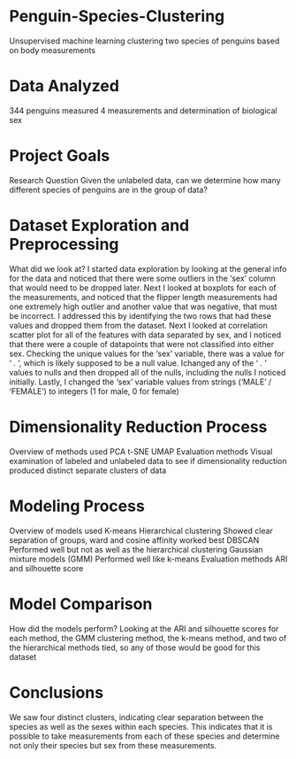 # Penguin-Species-Clustering
Unsupervised machine learning clustering two species of penguins based on body measurements

# Data Analyzed
344 penguins measured
4 measurements and determination of biological sex 

# Project Goals 
Research Question
Given the unlabeled data, can we determine how many different species of penguins are in the group of data?

# Dataset Exploration and Preprocessing
What did we look at?
I started data exploration by looking at the general info for the data and noticed that there were some outliers in the ‘sex’ column that would need to be dropped later. 
Next I looked at boxplots for each of the measurements, and noticed that the flipper length measurements had one extremely high outlier and another value that was negative, that must be incorrect. I addressed this by identifying the two rows that had these values and dropped them from the dataset. 
Next I looked at correlation scatter plot for all of the features with data separated by sex, and I noticed that there were a couple of datapoints that were not classified into either sex. Checking the unique values for the ‘sex’ variable, there was a value for ‘ . ‘, which is likely supposed to be a null value. Ichanged any of the ‘ . ‘ values to nulls and then dropped all of the nulls, including the nulls I noticed initially. 
Lastly, I changed the ‘sex’ variable values from strings (‘MALE’ / ‘FEMALE’) to integers (1 for male, 0 for female)


# Dimensionality Reduction Process
Overview of methods used
PCA
t-SNE
UMAP 
Evaluation methods
Visual examination of labeled and unlabeled data to see if dimensionality reduction produced distinct separate clusters of data

# Modeling Process
Overview of models used 
K-means
Hierarchical clustering
Showed clear separation of groups, ward and cosine affinity worked best
DBSCAN
Performed well but not as well as the hierarchical clustering
Gaussian mixture models (GMM)
Performed well like k-means
Evaluation methods
ARI and silhouette score 


# Model Comparison
How did the models perform?
Looking at the ARI and silhouette scores for each method, the GMM clustering method, the k-means method, and two of the hierarchical methods tied, so any of those would be good for this dataset

# Conclusions
We saw four distinct clusters, indicating clear separation between the species as well as the sexes within each species. This indicates that it is possible to take measurements from each of these species and determine not only their species but sex from these measurements. 
